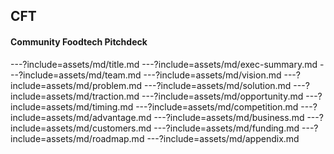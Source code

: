 
## CFT
#### Community Foodtech Pitchdeck

<!-- Slide Hierarchy -->

<!-- gitpitch syntax ref https://github.com/gitpitch/gitpitch/wiki/Modular-Markdown -->

---?include=assets/md/title.md
---?include=assets/md/exec-summary.md
---?include=assets/md/team.md
---?include=assets/md/vision.md
---?include=assets/md/problem.md
---?include=assets/md/solution.md
---?include=assets/md/traction.md
---?include=assets/md/opportunity.md
---?include=assets/md/timing.md
---?include=assets/md/competition.md
---?include=assets/md/advantage.md
---?include=assets/md/business.md
---?include=assets/md/customers.md
---?include=assets/md/funding.md
---?include=assets/md/roadmap.md
---?include=assets/md/appendix.md

<!-- filesystem structure -->
<!--
assets/
  css/
  img/
  md/
-->


